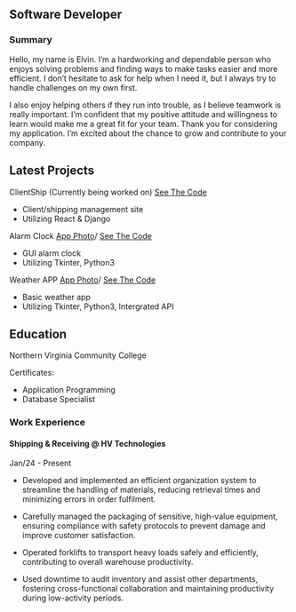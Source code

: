 ## Software Developer

### Summary
Hello, my name is Elvin. I’m a hardworking and dependable person who enjoys solving problems and finding ways to make tasks easier and more efficient. I don’t hesitate to ask for help when I need it, but I always try to handle challenges on my own first.

I also enjoy helping others if they run into trouble, as I believe teamwork is really important. I’m confident that my positive attitude and willingness to learn would make me a great fit for your team. Thank you for considering my application. I’m excited about the chance to grow and contribute to your company.


## Latest Projects 
ClientShip (Currently being worked on)
[See The Code](https://github.com/El-Bean01/Clientship)
- Client/shipping management site
- Utilizing React & Django


Alarm Clock [App Photo](/assets.img/alarmclock.png)/
[See The Code](https://github.com/El-Bean01/tkinter-alarm.git)
- GUI alarm clock
- Utilizing Tkinter, Python3

Weather APP [App Photo](/assets.img/weatherapp.png)/
[See The Code](https://github.com/El-Bean01/tkinter-alarm.git)
- Basic weather app 
- Utilizing Tkinter, Python3, Intergrated API


## Education
Northern Virginia 
Community College

Certificates:
- Application Programming 
- Database Specialist



### Work Experience 
#### Shipping & Receiving @ HV Technologies
Jan/24 - Present
- Developed and implemented an efficient organization system to streamline the handling of materials,
reducing retrieval times and minimizing errors in order fulfilment.

- Carefully managed the packaging of sensitive, high-value equipment, ensuring compliance with safety
protocols to prevent damage and improve customer satisfaction.

- Operated forklifts to transport heavy loads safely and efficiently, contributing to overall warehouse
productivity.

- Used downtime to audit inventory and assist other departments, fostering cross-functional collaboration
and maintaining productivity during low-activity periods.
